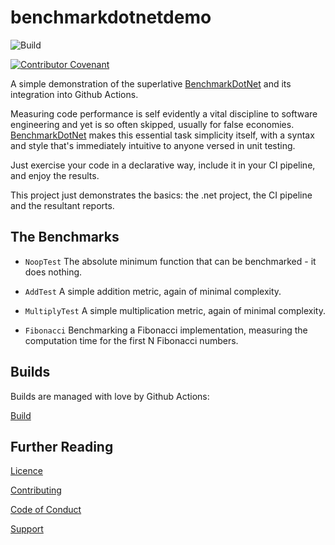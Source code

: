 # benchmarkdotnetdemo


![Build](https://github.com/NewDayTechnology/benchmarkdotnetdemo/actions/workflows/dotnet.yml/badge.svg)

[![Contributor Covenant](https://img.shields.io/badge/Contributor%20Covenant-2.0-4baaaa.svg)](CODE_OF_CONDUCT.md)

A simple demonstration of the superlative [BenchmarkDotNet](https://benchmarkdotnet.org/index.html) and its integration into Github Actions.

Measuring code performance is self evidently a vital discipline to software engineering and yet is so often skipped, usually for false economies. [BenchmarkDotNet](https://benchmarkdotnet.org/index.html) makes this essential task simplicity itself, with a syntax and style that's immediately intuitive to anyone versed in unit testing.

Just exercise your code in a declarative way, include it in your CI pipeline, and enjoy the results.

This project just demonstrates the basics: the .net project, the CI pipeline and the resultant reports.

## The Benchmarks

* ``NoopTest``
The absolute minimum function that can be benchmarked - it does nothing.

* ``AddTest``
A simple addition metric, again of minimal complexity.

* ``MultiplyTest``
A simple multiplication metric, again of minimal complexity.

* ``Fibonacci``
Benchmarking a Fibonacci implementation, measuring the computation time for the first N Fibonacci numbers.


## Builds
Builds are managed with love by Github Actions: 

[Build](https://github.com/NewDayTechnology/benchmarkdotnetdemo/actions)

## Further Reading

[Licence](LICENSE)

[Contributing](CONTRIBUTING.md)

[Code of Conduct](CODE_OF_CONDUCT.md)

[Support](SUPPORT.MD)
